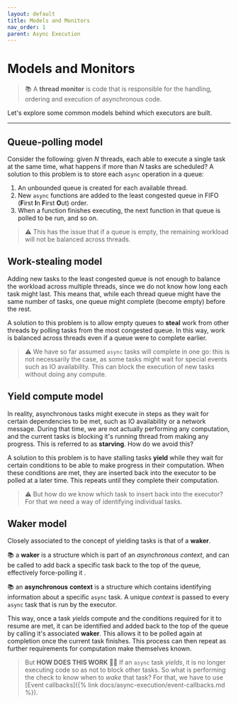 ```yaml
---
layout: default
title: Models and Monitors
nav_order: 1
parent: Async Execution
---
```


# Models and Monitors

> 📚 A **thread monitor** is code that is responsible for the handling, ordering and execution of asynchronous code.

Let's explore some common models behind which executors are built.

---

## Queue-polling model

Consider the following: given *N* threads, each able to execute a single task at the same time, what happens if more than *N* tasks are scheduled? A solution to this problem is to store each `async` operation in a queue:

1. An unbounded queue is created for each available thread.
2. New `async` functions are added to the least congested queue in FIFO (**F**irst **I**n **F**irst **O**ut) order.
3. When a function finishes executing, the next function in that queue is polled to be run, and so on.

>  ⚠️ This has the issue that if a queue is empty, the remaining workload will not be balanced across threads.

## Work-stealing model

Adding new tasks to the least congested queue is not enough to balance the workload across multiple threads, since we do not know how long each task might last. This means that, while each thread queue might have the same number of tasks, one queue might complete (become empty) before the rest.

A solution to this problem is to allow empty queues to **steal** work from other threads by polling tasks from the most congested queue. In this way, work is balanced across threads even if a queue were to complete earlier.

>  ⚠️ We have so far assumed `async` tasks will complete in one go: this is not necessarily the case, as some tasks might wait for special events such as IO availability. This can block the execution of new tasks without doing any compute.

## Yield compute model

In reality, asynchronous tasks might execute in steps as they wait for certain dependencies to be met, such as IO availability or a network message. During that time, we are not actually performing any computation, and the current tasks is blocking it's running thread from making any progress. This is referred to as **starving**. How do we avoid this?

A solution to this problem is to have stalling tasks **yield** while they wait for certain conditions to be able to make progress in their computation. When these conditions are met, they are inserted back into the executor to be polled at a later time. This repeats until they complete their computation.

> ⚠️ But how do we know which task to insert back into the executor? For that we need a way of identifying individual tasks.

## Waker model

Closely associated to the concept of yielding tasks is that of a **waker**.

📚 a **waker** is a structure which is part of an *asynchronous context*, and can be called to add back a specific task back to the top of the queue, effectively force-polling it *.*

📚 an **asynchronous** **context** is a structure which contains identifying information about a specific `async` task. A unique *context* is passed to every `async` task that is run by the executor.

This way, once a task *yields* compute and the conditions required for it to resume are met, it can be identified and added back to the top of the queue by calling it's associated **waker**. This allows it to be polled again at completion once the current task finishes. This process can then repeat as further requirements for computation make themselves known.

> But **HOW DOES THIS WORK 😵‍💫**  If an `async` task *yields*, it is no longer executing code so as not to block other tasks. So what is performing the check to know when to *wake* that task? For that, we have to use [Event callbacks]({% link docs/async-execution/event-callbacks.md %}).
